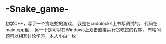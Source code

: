 # -Snake_game-
初学C++，写了一个贪吃蛇的游戏，
我是在codblocks上书写调试的，
代码在main.cpp里，
另一个是可以在Windows上双击直接运行贪吃蛇的程序，
有啥问题可以相互讨论学习，本人小白一枚
